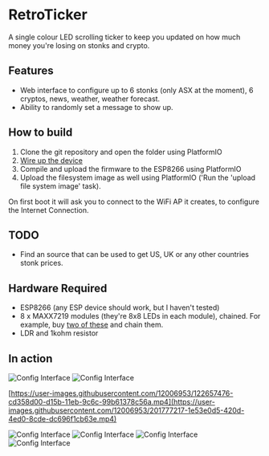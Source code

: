 # RetroTicker
 A single colour LED scrolling ticker to keep you updated on how much money you're losing on stonks and crypto.
 
## Features

* Web interface to configure up to 6 stonks (only ASX at the moment), 6 cryptos, news, weather, weather forecast.
* Ability to randomly set a message to show up.

## How to build

1) Clone the git repository and open the folder using PlatformIO
2) [Wire up the device](design)
3) Compile and upload the firmware to the ESP8266 using PlatformIO
4) Upload the filesystem image as well using PlatformIO ('Run the 'upload file system image' task).

On first boot it will ask you to connect to the WiFi AP it creates, to configure the Internet Connection.

## TODO

* Find an source that can be used to get US, UK or any other countries stonk prices.

## Hardware Required

* ESP8266 (any ESP device should work, but I haven't tested)
* 8 x MAXX7219 modules (they're 8x8 LEDs in each module), chained. For example, buy [two of these](https://www.aliexpress.com/item/4001131640516.html) and chain them.
* LDR and 1kohm resistor

## In action
![Config Interface](media/front_1.jpg)
![Config Interface](media/front_2.jpg)

[https://user-images.githubusercontent.com/12006953/122657476-cd358d00-d15b-11eb-9c6c-99b61378c56a.mp4](https://user-images.githubusercontent.com/12006953/201777217-1e53e0d5-420d-4ed0-8cde-dc696f1cb63e.mp4)

![Config Interface](media/config_1.jpg)
![Config Interface](media/config_2.jpg)
![Config Interface](media/config_3.jpg)
![Config Interface](media/config_5.jpg)



